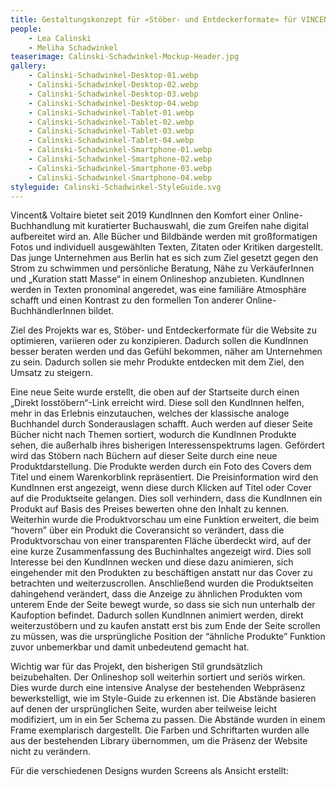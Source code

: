 ```yaml
---
title: Gestaltungskonzept für «Stöber- und Entdeckerformate» für VINCENT&VOLTAIRE
people:
    - Lea Calinski
    - Meliha Schadwinkel
teaserimage: Calinski-Schadwinkel-Mockup-Header.jpg
gallery:
    - Calinski-Schadwinkel-Desktop-01.webp
    - Calinski-Schadwinkel-Desktop-02.webp
    - Calinski-Schadwinkel-Desktop-03.webp
    - Calinski-Schadwinkel-Desktop-04.webp
    - Calinski-Schadwinkel-Tablet-01.webp
    - Calinski-Schadwinkel-Tablet-02.webp
    - Calinski-Schadwinkel-Tablet-03.webp
    - Calinski-Schadwinkel-Tablet-04.webp
    - Calinski-Schadwinkel-Smartphone-01.webp
    - Calinski-Schadwinkel-Smartphone-02.webp
    - Calinski-Schadwinkel-Smartphone-03.webp
    - Calinski-Schadwinkel-Smartphone-04.webp
styleguide: Calinski-Schadwinkel-StyleGuide.svg
---
```


Vincent& Voltaire bietet seit 2019 KundInnen den Komfort einer Online-Buchhandlung mit kuratierter Buchauswahl, die zum Greifen nahe digital aufbereitet wird an.
Alle Bücher und Bildbände werden mit großformatigen Fotos und individuell ausgewählten Texten, Zitaten oder Kritiken dargestellt.
Das junge Unternehmen aus Berlin hat es sich zum Ziel gesetzt gegen den Strom zu schwimmen und persönliche Beratung, Nähe zu VerkäuferInnen und „Kuration statt Masse“ in einem Onlineshop anzubieten.
KundInnen werden in Texten pronominal angeredet, was eine familiäre Atmosphäre schafft und einen Kontrast zu den formellen Ton anderer Online-BuchhändlerInnen bildet.

Ziel des Projekts war es, Stöber- und Entdeckerformate für die Website zu optimieren, variieren oder zu konzipieren. Dadurch sollen die KundInnen besser beraten werden und das Gefühl bekommen, näher am Unternehmen zu sein. Dadurch sollen sie mehr Produkte entdecken mit dem Ziel, den Umsatz zu steigern.

Eine neue Seite wurde erstellt, die oben auf der Startseite durch einen „Direkt losstöbern“-Link erreicht wird. Diese soll den KundInnen helfen, mehr in das Erlebnis einzutauchen, welches der klassische analoge Buchhandel durch Sonderauslagen schafft. Auch werden auf dieser Seite Bücher nicht nach Themen sortiert, wodurch die KundInnen Produkte sehen, die außerhalb ihres bisherigen Interessenspektrums lagen.
Gefördert wird das Stöbern nach Büchern auf dieser Seite durch eine neue Produktdarstellung. Die Produkte werden durch ein Foto des Covers dem Titel und einem Warenkorblink repräsentiert. Die Preisinformation wird den KundInnen erst angezeigt, wenn diese durch Klicken auf Titel oder Cover auf die Produktseite gelangen. Dies soll verhindern, dass die KundInnen ein Produkt auf Basis des Preises bewerten ohne den Inhalt zu kennen. 
Weiterhin wurde die Produktvorschau um eine Funktion erweitert, die beim “hovern” über ein Produkt die Coveransicht so verändert, dass die Produktvorschau von einer transparenten Fläche überdeckt wird, auf der eine kurze Zusammenfassung des Buchinhaltes angezeigt wird. Dies soll Interesse bei den KundInnen wecken und diese dazu animieren, sich eingehender mit den Produkten zu beschäftigen anstatt nur das Cover zu betrachten und weiterzuscrollen.
Anschließend wurden die Produktseiten dahingehend verändert, dass die Anzeige zu ähnlichen Produkten vom unterem Ende der Seite bewegt wurde, so dass sie sich nun unterhalb der Kaufoption befindet. Dadurch sollen KundInnen animiert werden, direkt weiterzustöbern und zu kaufen anstatt erst bis zum Ende der Seite scrollen zu müssen, was die ursprüngliche Position der “ähnliche Produkte” Funktion zuvor unbemerkbar und damit unbedeutend gemacht hat.

Wichtig war für das Projekt, den bisherigen Stil grundsätzlich beizubehalten. Der Onlineshop soll weiterhin sortiert und seriös wirken. Dies wurde durch eine intensive Analyse der bestehenden Webpräsenz bewerkstelligt, wie im Style-Guide  zu erkennen ist.
Die Abstände basieren auf denen der ursprünglichen Seite, wurden aber teilweise leicht modifiziert, um in ein 5er Schema zu passen. Die Abstände wurden in einem Frame exemplarisch dargestellt.
Die Farben und Schriftarten wurden alle aus der bestehenden Library übernommen, um die Präsenz der Website nicht zu verändern.

Für die verschiedenen Designs wurden Screens als Ansicht erstellt:
